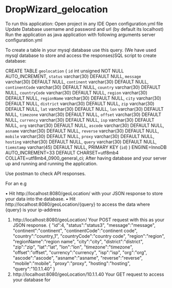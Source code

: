 # DropWizard_gelocation

To run this application: 
Open project in any IDE
Open configuration.yml file
Update Database username and password and url (by default its localhost)
Run the application as java application with following arguments 
server configuration.yml

To create a table in your mysql database use this query. (We have used mysql database to store and access the responses)SQL script to create database: 

CREATE TABLE `geolocation` (
  `id` int unsigned NOT NULL AUTO_INCREMENT,
  `status` varchar(30) DEFAULT NULL,
  `message` varchar(30) DEFAULT NULL,
  `continent` varchar(30) DEFAULT NULL,
  `continentCode` varchar(30) DEFAULT NULL,
  `country` varchar(30) DEFAULT NULL,
  `countryCode` varchar(30) DEFAULT NULL,
  `region` varchar(30) DEFAULT NULL,
  `regionName` varchar(30) DEFAULT NULL,
  `city` varchar(30) DEFAULT NULL,
  `district` varchar(30) DEFAULT NULL,
  `zip` varchar(30) DEFAULT NULL,
  `lat` varchar(30) DEFAULT NULL,
  `lon` varchar(30) DEFAULT NULL,
  `timezone` varchar(30) DEFAULT NULL,
  `offset` varchar(30) DEFAULT NULL,
  `currency` varchar(30) DEFAULT NULL,
  `isp` varchar(30) DEFAULT NULL,
  `org` varchar(30) DEFAULT NULL,
  `ascode` varchar(30) DEFAULT NULL,
  `asname` varchar(30) DEFAULT NULL,
  `reverse` varchar(30) DEFAULT NULL,
  `mobile` varchar(30) DEFAULT NULL,
  `proxy` varchar(30) DEFAULT NULL,
  `hosting` varchar(30) DEFAULT NULL,
  `query` varchar(30) DEFAULT NULL,
  `tiemstamp` varchar(45) DEFAULT NULL,
  PRIMARY KEY (`id`)
) ENGINE=InnoDB AUTO_INCREMENT=33 DEFAULT CHARSET=utf8mb4 COLLATE=utf8mb4_0900_general_ci;
After having database and your server up and running and running the application.

Use postman to check API responses.

For an e.g

•	Hit http://localhost:8080/geoLocation/ with your JSON response to store your data into the database.
•	Hit http://localhost:8080/geoLocation/{query} to access the data where {query} is your ip-address

1.	http://localhost:8080/geoLocation/ Your POST request with this as your JSON response.
{
  "id":4,
   "status":"status3",
   "message":"message",
   "continent":"continent",
   "continentCode":"continent code",
   "country":"country_1",
   "countryCode":"country code",
   "region":"region",
   "regionName":"region name",
   "city":"city",
   "district":"district",
   "zip":"zip",
   "lat":"lat",
   "lon":"lon",
   "timezone":"timezone",
   "offset":"offset",
   "currency":"currency",
   "isp":"isp",
   "org":"org",
   "ascode":"ascode",
   "asname":"asname",
   "reverse":"reverse",
   "mobile":"mobile",
   "proxy":"proxy",
   "hosting":"hosting",
   "query":"10.1.1.40"
}
2.	http://localhost:8080/geoLocation/10.1.1.40 Your GET request to access your database for 


